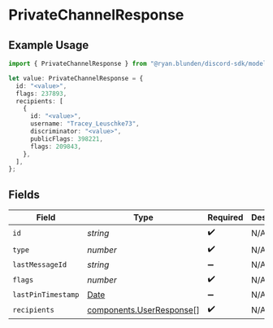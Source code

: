 # PrivateChannelResponse

## Example Usage

```typescript
import { PrivateChannelResponse } from "@ryan.blunden/discord-sdk/models/components";

let value: PrivateChannelResponse = {
  id: "<value>",
  flags: 237893,
  recipients: [
    {
      id: "<value>",
      username: "Tracey_Leuschke73",
      discriminator: "<value>",
      publicFlags: 398221,
      flags: 209843,
    },
  ],
};
```

## Fields

| Field                                                                                         | Type                                                                                          | Required                                                                                      | Description                                                                                   |
| --------------------------------------------------------------------------------------------- | --------------------------------------------------------------------------------------------- | --------------------------------------------------------------------------------------------- | --------------------------------------------------------------------------------------------- |
| `id`                                                                                          | *string*                                                                                      | :heavy_check_mark:                                                                            | N/A                                                                                           |
| `type`                                                                                        | *number*                                                                                      | :heavy_check_mark:                                                                            | N/A                                                                                           |
| `lastMessageId`                                                                               | *string*                                                                                      | :heavy_minus_sign:                                                                            | N/A                                                                                           |
| `flags`                                                                                       | *number*                                                                                      | :heavy_check_mark:                                                                            | N/A                                                                                           |
| `lastPinTimestamp`                                                                            | [Date](https://developer.mozilla.org/en-US/docs/Web/JavaScript/Reference/Global_Objects/Date) | :heavy_minus_sign:                                                                            | N/A                                                                                           |
| `recipients`                                                                                  | [components.UserResponse](../../models/components/userresponse.md)[]                          | :heavy_check_mark:                                                                            | N/A                                                                                           |